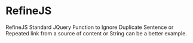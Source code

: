 # RefineJS
RefineJS Standard JQuery Function to Ignore Duplicate Sentence or Repeated link from a source of content or String can be a better example.

